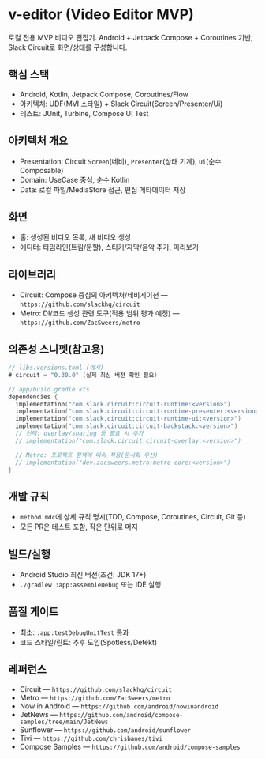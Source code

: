 # v-editor (Video Editor MVP)

로컬 전용 MVP 비디오 편집기. Android + Jetpack Compose + Coroutines 기반, Slack Circuit로 화면/상태를 구성합니다.

## 핵심 스택
- Android, Kotlin, Jetpack Compose, Coroutines/Flow
- 아키텍처: UDF(MVI 스타일) + Slack Circuit(Screen/Presenter/Ui)
- 테스트: JUnit, Turbine, Compose UI Test

## 아키텍처 개요
- Presentation: Circuit `Screen`(네비), `Presenter`(상태 기계), `Ui`(순수 Composable)
- Domain: UseCase 중심, 순수 Kotlin
- Data: 로컬 파일/MediaStore 접근, 편집 메타데이터 저장

## 화면
- 홈: 생성된 비디오 목록, 새 비디오 생성
- 에디터: 타임라인(트림/분할), 스티커/자막/음악 추가, 미리보기

## 라이브러리
- Circuit: Compose 중심의 아키텍처/네비게이션 — `https://github.com/slackhq/circuit`
- Metro: DI/코드 생성 관련 도구(적용 범위 평가 예정) — `https://github.com/ZacSweers/metro`

## 의존성 스니펫(참고용)
```kotlin
// libs.versions.toml (예시)
# circuit = "0.30.0" (실제 최신 버전 확인 필요)

// app/build.gradle.kts
dependencies {
  implementation("com.slack.circuit:circuit-runtime:<version>")
  implementation("com.slack.circuit:circuit-runtime-presenter:<version>")
  implementation("com.slack.circuit:circuit-runtime-ui:<version>")
  implementation("com.slack.circuit:circuit-backstack:<version>")
  // 선택: overlay/sharing 등 필요 시 추가
  // implementation("com.slack.circuit:circuit-overlay:<version>")

  // Metro: 프로젝트 정책에 따라 적용(문서화 우선)
  // implementation("dev.zacsweers.metro:metro-core:<version>")
}
```

## 개발 규칙
- `method.mdc`에 상세 규칙 명시(TDD, Compose, Coroutines, Circuit, Git 등)
- 모든 PR은 테스트 포함, 작은 단위로 머지

## 빌드/실행
- Android Studio 최신 버전(조건: JDK 17+)
- `./gradlew :app:assembleDebug` 또는 IDE 실행

## 품질 게이트
- 최소: `:app:testDebugUnitTest` 통과
- 코드 스타일/린트: 추후 도입(Spotless/Detekt)

## 레퍼런스
- Circuit — `https://github.com/slackhq/circuit`
- Metro — `https://github.com/ZacSweers/metro`
- Now in Android — `https://github.com/android/nowinandroid`
- JetNews — `https://github.com/android/compose-samples/tree/main/JetNews`
- Sunflower — `https://github.com/android/sunflower`
- Tivi — `https://github.com/chrisbanes/tivi`
- Compose Samples — `https://github.com/android/compose-samples`
